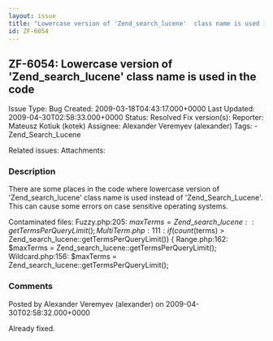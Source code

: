```yaml
---
layout: issue
title: "Lowercase version of 'Zend_search_lucene'  class name is used in the code"
id: ZF-6054
---
```


ZF-6054: Lowercase version of 'Zend\_search\_lucene' class name is used in the code
-----------------------------------------------------------------------------------

 Issue Type: Bug Created: 2009-03-18T04:43:17.000+0000 Last Updated: 2009-04-30T02:58:33.000+0000 Status: Resolved Fix version(s): 
 Reporter:  Mateusz Kotiuk (kotek)  Assignee:  Alexander Veremyev (alexander)  Tags: - Zend\_Search\_Lucene
 
 Related issues: 
 Attachments: 
### Description

There are some places in the code where lowercase version of 'Zend\_search\_lucene' class name is used instead of 'Zend\_Search\_Lucene'. This can cause some errors on case sensitive operating systems.

Contaminated files: Fuzzy.php:205: $maxTerms = Zend\_search\_lucene::getTermsPerQueryLimit(); MultiTerm.php:111: if (count($terms) > Zend\_search\_lucene::getTermsPerQueryLimit()) { Range.php:162: $maxTerms = Zend\_search\_lucene::getTermsPerQueryLimit(); Wildcard.php:156: $maxTerms = Zend\_search\_lucene::getTermsPerQueryLimit();

 

 

### Comments

Posted by Alexander Veremyev (alexander) on 2009-04-30T02:58:32.000+0000

Already fixed.

 

 
